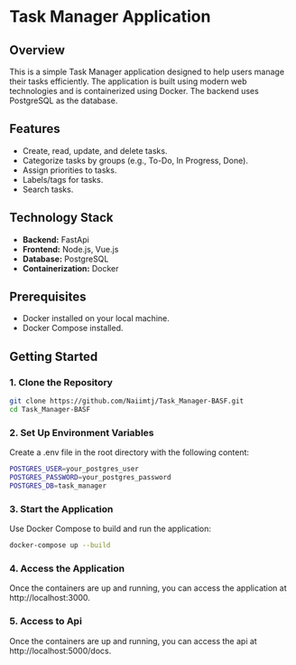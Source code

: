 # Task Manager Application

## Overview

This is a simple Task Manager application designed to help users manage their tasks efficiently. The application is built using modern web technologies and is containerized using Docker. The backend uses PostgreSQL as the database.

## Features

- Create, read, update, and delete tasks.
- Categorize tasks by groups (e.g., To-Do, In Progress, Done).
- Assign priorities to tasks.
- Labels/tags for tasks.
- Search tasks.

## Technology Stack

- **Backend:** FastApi
- **Frontend:** Node.js, Vue.js
- **Database:** PostgreSQL
- **Containerization:** Docker

## Prerequisites

- Docker installed on your local machine.
- Docker Compose installed.

## Getting Started

### 1. Clone the Repository

```bash
git clone https://github.com/Naiimtj/Task_Manager-BASF.git
cd Task_Manager-BASF
```

### 2. Set Up Environment Variables
Create a .env file in the root directory with the following content:

```bash
POSTGRES_USER=your_postgres_user
POSTGRES_PASSWORD=your_postgres_password
POSTGRES_DB=task_manager
```

### 3. Start the Application

Use Docker Compose to build and run the application:

```bash
docker-compose up --build
```

### 4. Access the Application
Once the containers are up and running, you can access the application at http://localhost:3000.

### 5. Access to Api
Once the containers are up and running, you can access the api at http://localhost:5000/docs.

